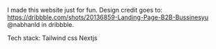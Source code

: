 I made this website just for fun. Design credit goes to: https://dribbble.com/shots/20136859-Landing-Page-B2B-Bussinesyu @nabhanld in dribbble.

Tech stack:
Tailwind css
Nextjs
